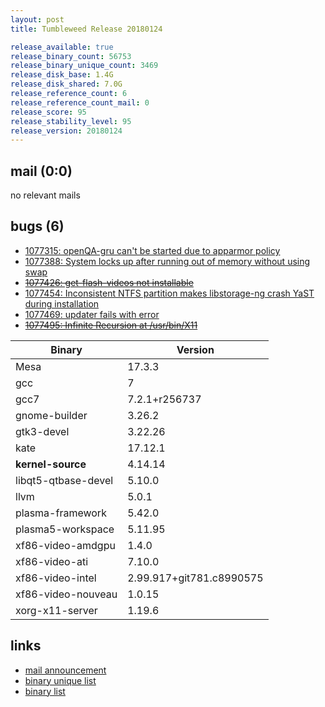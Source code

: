 ```yaml
---
layout: post
title: Tumbleweed Release 20180124

release_available: true
release_binary_count: 56753
release_binary_unique_count: 3469
release_disk_base: 1.4G
release_disk_shared: 7.0G
release_reference_count: 6
release_reference_count_mail: 0
release_score: 95
release_stability_level: 95
release_version: 20180124
---
```


## mail (0:0)

no relevant mails

## bugs (6)

<!--more-->

- [1077315: openQA-gru can't be started due to apparmor   policy](https://bugzilla.opensuse.org/show_bug.cgi?id=1077315)
- [1077388: System locks up after running out of memory without using swap](https://bugzilla.opensuse.org/show_bug.cgi?id=1077388)
- ~~[1077426: get-flash-videos not installable](https://bugzilla.opensuse.org/show_bug.cgi?id=1077426)~~
- [1077454: Inconsistent NTFS partition makes libstorage-ng crash YaST during installation](https://bugzilla.opensuse.org/show_bug.cgi?id=1077454)
- [1077469: updater fails with error](https://bugzilla.opensuse.org/show_bug.cgi?id=1077469)
- ~~[1077495: Infinite Recursion at /usr/bin/X11](https://bugzilla.opensuse.org/show_bug.cgi?id=1077495)~~

Binary | Version
--- | ---
Mesa | 17.3.3
gcc | 7
gcc7 | 7.2.1+r256737
gnome-builder | 3.26.2
gtk3-devel | 3.22.26
kate | 17.12.1
**kernel-source** | 4.14.14
libqt5-qtbase-devel | 5.10.0
llvm | 5.0.1
plasma-framework | 5.42.0
plasma5-workspace | 5.11.95
xf86-video-amdgpu | 1.4.0
xf86-video-ati | 7.10.0
xf86-video-intel | 2.99.917+git781.c8990575
xf86-video-nouveau | 1.0.15
xorg-x11-server | 1.19.6

## links

- [mail announcement](https://lists.opensuse.org/opensuse-factory/2018-01/msg00602.html)
- [binary unique list](http://download.tumbleweed.boombatower.com/20180124/rpm.unique.list)
- [binary list](http://download.tumbleweed.boombatower.com/20180124/rpm.list)
